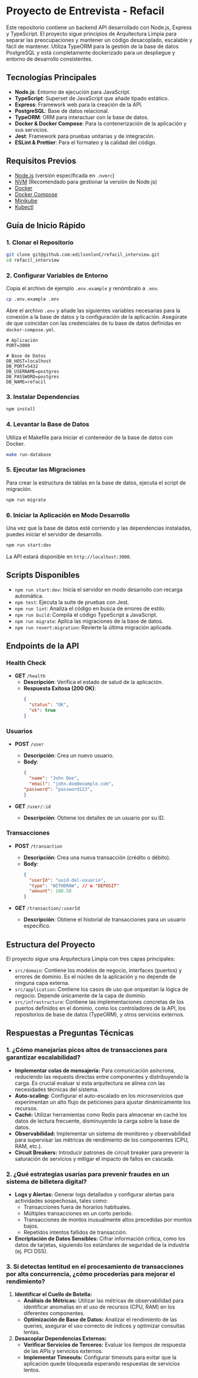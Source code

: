 # Proyecto de Entrevista - Refacil

Este repositorio contiene un backend API desarrollado con Node.js, Express y TypeScript. El proyecto sigue principios de Arquitectura Limpia para separar las preocupaciones y mantener un código desacoplado, escalable y fácil de mantener. Utiliza TypeORM para la gestión de la base de datos PostgreSQL y está completamente dockerizado para un despliegue y entorno de desarrollo consistentes.

## Tecnologías Principales

- **Node.js**: Entorno de ejecución para JavaScript.
- **TypeScript**: Superset de JavaScript que añade tipado estático.
- **Express**: Framework web para la creación de la API.
- **PostgreSQL**: Base de datos relacional.
- **TypeORM**: ORM para interactuar con la base de datos.
- **Docker & Docker Compose**: Para la contenerización de la aplicación y sus servicios.
- **Jest**: Framework para pruebas unitarias y de integración.
- **ESLint & Prettier**: Para el formateo y la calidad del código.

## Requisitos Previos

- [Node.js](https://nodejs.org/) (versión especificada en `.nvmrc`)
- [NVM](https://github.com/nvm-sh/nvm) (Recomendado para gestionar la versión de Node.js)
- [Docker](https://www.docker.com/get-started)
- [Docker Compose](https://docs.docker.com/compose/install/)
- [Minikube](https://minikube.sigs.k8s.io/docs/start/)
- [Kubectl](https://kubernetes.io/docs/tasks/tools/)

## Guía de Inicio Rápido

### 1. Clonar el Repositorio

```bash
git clone git@github.com:edilsonlonC/refacil_interview.git
cd refacil_interview
```

### 2. Configurar Variables de Entorno

Copia el archivo de ejemplo `.env.example` y renómbralo a `.env`.

```bash
cp .env.example .env
```

Abre el archivo `.env` y añade las siguientes variables necesarias para la conexión a la base de datos y la configuración de la aplicación. Asegúrate de que coincidan con las credenciales de tu base de datos definidas en `docker-compose.yml`.

```env
# Aplicación
PORT=3000

# Base de Datos
DB_HOST=localhost
DB_PORT=5432
DB_USERNAME=postgres
DB_PASSWORD=postgres
DB_NAME=refacil
```

### 3. Instalar Dependencias

```bash
npm install
```

### 4. Levantar la Base de Datos

Utiliza el Makefile para iniciar el contenedor de la base de datos con Docker.

```bash
make run-database
```

### 5. Ejecutar las Migraciones

Para crear la estructura de tablas en la base de datos, ejecuta el script de migración.

```bash
npm run migrate
```

### 6. Iniciar la Aplicación en Modo Desarrollo

Una vez que la base de datos esté corriendo y las dependencias instaladas, puedes iniciar el servidor de desarrollo.

```bash
npm run start:dev
```

La API estará disponible en `http://localhost:3000`.

## Scripts Disponibles

- `npm run start:dev`: Inicia el servidor en modo desarrollo con recarga automática.
- `npm test`: Ejecuta la suite de pruebas con Jest.
- `npm run lint`: Analiza el código en busca de errores de estilo.
- `npm run build`: Compila el código TypeScript a JavaScript.
- `npm run migrate`: Aplica las migraciones de la base de datos.
- `npm run revert:migration`: Revierte la última migración aplicada.

## Endpoints de la API

### Health Check

- **GET** `/health`
  - **Descripción**: Verifica el estado de salud de la aplicación.
  - **Respuesta Exitosa (200 OK)**:
    ```json
    {
      "status": "OK",
      "ok": true
    }
    ```

### Usuarios

- **POST** `/user`
  - **Descripción**: Crea un nuevo usuario.
  - **Body**:
    ```json
    {
      "name": "John Doe",
      "email": "john.doe@example.com",
    "password": "password123",
    }
    ```

- **GET** `/user/:id`
  - **Descripción**: Obtiene los detalles de un usuario por su ID.

### Transacciones

- **POST** `/transaction`
  - **Descripción**: Crea una nueva transacción (crédito o débito).
  - **Body**:
    ```json
    {
      "userId": "uuid-del-usuario",
      "type": "WITHDRAW", // o "DEPOSIT"
      "amount": 100.50
    }
    ```

- **GET** `/transaction/:userId`
  - **Descripción**: Obtiene el historial de transacciones para un usuario específico.

## Estructura del Proyecto

El proyecto sigue una Arquitectura Limpia con tres capas principales:

- `src/domain`: Contiene los modelos de negocio, interfaces (puertos) y errores de dominio. Es el núcleo de la aplicación y no depende de ninguna capa externa.
- `src/application`: Contiene los casos de uso que orquestan la lógica de negocio. Depende únicamente de la capa de dominio.
- `src/infrastructure`: Contiene las implementaciones concretas de los puertos definidos en el dominio, como los controladores de la API, los repositorios de base de datos (TypeORM), y otros servicios externos.

## Respuestas a Preguntas Técnicas

### 1. ¿Cómo manejarías picos altos de transacciones para garantizar escalabilidad?

- **Implementar colas de mensajería:** Para comunicación asíncrona, reduciendo las requests directas entre componentes y distribuyendo la carga. Es crucial evaluar si esta arquitectura se alinea con las necesidades técnicas del sistema.
- **Auto-scaling:** Configurar el auto-escalado en los microservicios que experimentan un alto flujo de peticiones para ajustar dinámicamente los recursos.
- **Caché:** Utilizar herramientas como Redis para almacenar en caché los datos de lectura frecuente, disminuyendo la carga sobre la base de datos.
- **Observabilidad:** Implementar un sistema de monitoreo y observabilidad para supervisar las métricas de rendimiento de los componentes (CPU, RAM, etc.).
- **Circuit Breakers:** Introducir patrones de circuit breaker para prevenir la saturación de servicios y mitigar el impacto de fallos en cascada.

### 2. ¿Qué estrategias usarías para prevenir fraudes en un sistema de billetera digital?

- **Logs y Alertas:** Generar logs detallados y configurar alertas para actividades sospechosas, tales como:
    - Transacciones fuera de horarios habituales.
    - Múltiples transacciones en un corto período.
    - Transacciones de montos inusualmente altos precedidas por montos bajos.
    - Repetidos intentos fallidos de transacción.
- **Encriptación de Datos Sensibles:** Cifrar información crítica, como los datos de tarjetas, siguiendo los estándares de seguridad de la industria (ej. PCI DSS).

### 3. Si detectas lentitud en el procesamiento de transacciones por alta concurrencia, ¿cómo procederías para mejorar el rendimiento?

1.  **Identificar el Cuello de Botella:**
    - **Análisis de Métricas:** Utilizar las métricas de observabilidad para identificar anomalías en el uso de recursos (CPU, RAM) en los diferentes componentes.
    - **Optimización de Base de Datos:** Analizar el rendimiento de las queries, asegurar el uso correcto de índices y optimizar consultas lentas.
2.  **Desacoplar Dependencias Externas:**
    - **Verificar Servicios de Terceros:** Evaluar los tiempos de respuesta de las APIs y servicios externos.
    - **Implementar Timeouts:** Configurar timeouts para evitar que la aplicación quede bloqueada esperando respuestas de servicios lentos.